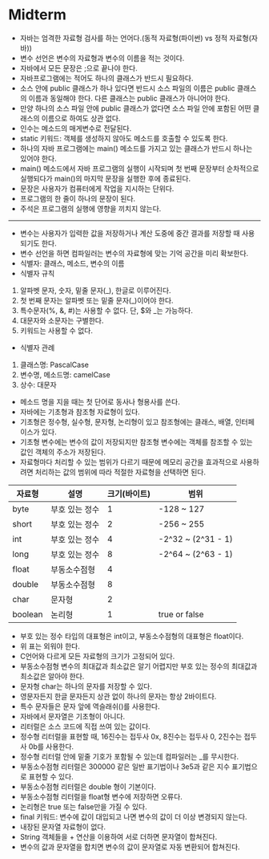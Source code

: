 # Midterm

- 자바는 엄격한 자료형 검사를 하는 언어다.(동적 자료형(파이썬) vs 정적 자료형(자바))
- 변수 선언은 변수의 자료형과 변수의 이름을 적는 것이다.
- 자바에서 모든 문장은 ;으로 끝나야 한다.
- 자바프로그램에는 적어도 하나의 클래스가 반드시 필요하다.
- 소스 안에 public 클래스가 하나 있다면 반드시 소스 파일의 이름은 public 클래스의 이름과 동일해야 한다. 다른 클래스는 public 클래스가 아니어야 한다.
- 만양 하나의 소스 파일 안에 public 클래스가 없다면 소스 파일 안에 포함된 어떤 클래스의 이름으로 하여도 상관 없다.
- 인수는 메소드의 매게변수로 전달된다.
- static 키워드: 객체를 생성하지 않아도 메소드를 호출할 수 있도록 한다.
- 하나의 자바 프로그램에는 main() 메소드를 가지고 있는 클래스가 반드시 하나는 있어야 한다.
- main() 메소드에서 자바 프로그램의 실행이 시작되며 첫 번째 문장부터 순차적으로 실행되다가 main()의 마지막 문장을 실행한 후에 종료된다.
- 문장은 사용자가 컴퓨터에게 작업을 지시하는 단위다.
- 프로그램의 한 줄이 하나의 문장이 된다.
- 주석은 프로그램의 실행에 영향을 끼치지 않는다.

---

- 변수는 사용자가 입력한 값을 저장하거나 계산 도중에 중간 결과를 저장할 때 사용되기도 한다.
- 변수 선언을 하면 컴파일러는 변수의 자료형에 맞는 기억 공간을 미리 확보한다.
- 식별자: 클래스, 메소드, 변수의 이름
- 식별자 규칙

1. 알파벳 문자, 숫자, 밑줄 문자(_), 한글로 이루어진다.
2. 첫 번째 문자는 알파벳 또는 밑줄 문자(_)이어야 한다.
3. 특수문자(%, &, #)는 사용할 수 없다. 단, $와 _는 가능하다.
4. 대문자와 소문자는 구별한다.
5. 키워드는 사용할 수 없다.

- 식별자 관례

1. 클래스명: PascalCase
2. 변수명, 메소드명: camelCase
3. 상수: 대문자

- 메소드 명을 지을 때는 첫 단어로 동사나 형용사를 쓴다.
- 자바에는 기초형과 참조형 자료형이 있다.
- 기초형은 정수형, 실수형, 문자형, 논리형이 있고 참조형에는 클래스, 배열, 인터페이스가 있다.
- 기초형 변수에는 변수의 값이 저장되지만 참조형 변수에는 객체를 참조할 수 있는 값인 객체의 주소가 저장된다.
- 자료형마다 처리할 수 있는 범위가 다르기 때문에 메모리 공간을 효과적으로 사용하려면 처리하는 값의 범위에 따라 적절한 자료형을 선택하면 된다.

| 자료형     | 설명       | 크기(바이트) | 범위                 |
|---------|----------|---------|--------------------|
| byte    | 부호 있는 정수 | 1       | -128 ~ 127         |
| short   | 부호 있는 정수 | 2       | -256 ~ 255         |
| int     | 부호 있는 정수 | 4       | -2^32 ~ (2^31 - 1) |
| long    | 부호 있는 정수 | 8       | -2^64 ~ (2^63 - 1) |
| float   | 부동소수점형   | 4       ||
| double  | 부동소수점형   | 8       ||
| char    | 문자형      | 2       ||
| boolean |논리형| 1       | true or false      |

- 부호 있는 정수 타입의 대표형은 int이고, 부동소수점형의 대표형은 float이다.
- 위 표는 외워야 한다.
- C언어와 다르게 모든 자료형의 크기가 고정되어 있다.
- 부동소수점형 변수의 최대값과 최소값은 알기 어렵지만 부호 있는 정수의 최대값과 최소값은 알아야 한다.
- 문자형 char는 하나의 문자를 저장할 수 있다.
- 영문자든지 한글 문자든지 상관 없이 하나의 문자는 항상 2바이트다.
- 특수 문자들은 문자 앞에 역슬래쉬(\)를 사용한다.
- 자바에서 문자열은 기초형이 아니다.
- 리터럴은 소스 코드에 직접 쓰여 있는 값이다.
- 정수형 리터럴을 표현할 때, 16진수는 접두사 0x, 8진수는 접두사 0, 2진수는 접두사 0b를 사용한다.
- 정수형 리터럴 안에 밑줄 기호가 포함될 수 있는데 컴파일러는 _를 무시한다.
- 부동소수점형 리터럴은 300000 같은 일반 표기법이나 3e5과 같은 지수 표기법으로 표현할 수 있다.
- 부동소수점형 리터럴은 double 형이 기본이다.
- 부동소수점형 리터럴을 float형 변수에 저장하면 오류다.
- 논리형은 true 또는 false만을 가질 수 있다.
- final 키워드: 변수에 값이 대입되고 나면 변수의 값이 더 이상 변경되지 않는다.
- 내장된 문자열 자료형이 없다.
- String 객체들을 + 연산을 이용하여 서로 더하면 문자열이 합쳐진다.
- 변수의 값과 문자열을 합치면 변수의 값이 문자열로 자동 변환되어 합쳐진다.
